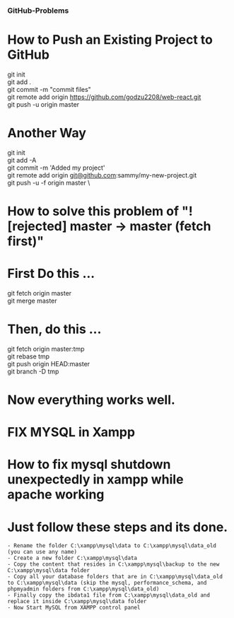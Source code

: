 ### GitHub-Problems
# How to Push an Existing Project to GitHub

git init \
git add .\
git commit -m "commit files"\
git remote add origin https://github.com/godzu2208/web-react.git  \
git push -u origin master 

# Another Way
git init \
git add -A \
git commit -m 'Added my project' \
git remote add origin git@github.com:sammy/my-new-project.git \
git push -u -f origin master \


# How to solve this problem of "! [rejected] master -> master (fetch first)"
# First Do this ...
git fetch origin master\
git merge  master

# Then, do this ...

git fetch origin master:tmp\
git rebase tmp\
git push origin HEAD:master\
git branch -D tmp

# Now everything works well.

# FIX MYSQL in Xampp
# How to fix mysql shutdown unexpectedly in xampp while apache working
# Just follow these steps and its done.
    - Rename the folder C:\xampp\mysql\data to C:\xampp\mysql\data_old (you can use any name)
    - Create a new folder C:\xampp\mysql\data
    - Copy the content that resides in C:\xampp\mysql\backup to the new C:\xampp\mysql\data folder
    - Copy all your database folders that are in C:\xampp\mysql\data_old to C:\xampp\mysql\data (skip the mysql, performance_schema, and phpmyadmin folders from C:\xampp\mysql\data_old)
    - Finally copy the ibdata1 file from C:\xampp\mysql\data_old and replace it inside C:\xampp\mysql\data folder
    - Now Start MySQL from XAMPP control panel
